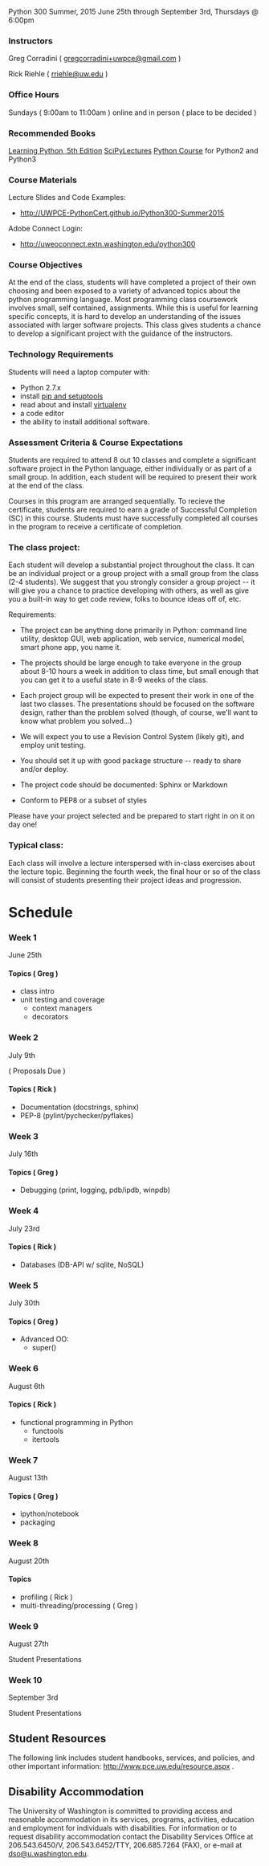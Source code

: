 Python 300
Summer, 2015
June 25th through September 3rd, Thursdays @ 6:00pm

### Instructors

Greg Corradini ( gregcorradini+uwpce@gmail.com )

Rick Riehle ( rriehle@uw.edu )

### Office Hours

Sundays ( 9:00am to 11:00am ) online and in person ( place to be decided )


### Recommended Books

[Learning Python, 5th Edition](http://proquest.safaribooksonline.com/9781449355722?uicode=spl&cid=shareLink)
[SciPyLectures](https://scipy-lectures.github.io/)
[Python Course](http://www.python-course.eu/) for Python2 and Python3 

### Course Materials

Lecture Slides and Code Examples:

- http://UWPCE-PythonCert.github.io/Python300-Summer2015

Adobe Connect Login: 

- http://uweoconnect.extn.washington.edu/python300

### Course Objectives

At the end of the class, students will have completed a project of their own choosing and been exposed to a variety of advanced topics about the python programming language. Most programming class coursework involves small, self contained, assignments. While this is useful for learning specific concepts, it is hard to develop an understanding of the issues associated with larger software projects. This class gives students a chance to develop a significant project with the guidance of the instructors.

### Technology Requirements

Students will need a laptop computer with:

- Python 2.7.x
- install [pip and setuptools](https://pip.pypa.io/en/latest/installing.html#pip-included-with-python)
- read about and install [virtualenv](http://docs.python-guide.org/en/latest/dev/virtualenvs/)
- a code editor
- the ability to install additional software.

### Assessment Criteria & Course Expectations

Students are required to attend 8 out 10 classes and complete a significant software project in the Python language, either individually or as part of a small group. In addition, each student will be required to present their work at the end of the class.

Courses in this program are arranged sequentially. To recieve the certificate, students are required to earn a grade of Successful Completion (SC) in this course. Students must have successfully completed all courses in the program to receive a certificate of completion.

### The class project:

Each student will develop a substantial project throughout the class. It can be an individual project or a group project with a small group from the class (2-4 students). We suggest that you strongly consider a group project -- it will give you a chance to practice developing with others, as well as give you a built-in way to get code review, folks to bounce ideas off of, etc.

Requirements:

- The project can be anything done primarily in Python: command line utility, desktop GUI, web application, web service, numerical model, smart phone app, you name it.

- The projects should be large enough to take everyone in the group about 8-10 hours a week in addition to class time, but small enough that you can get it to a useful state in 8-9 weeks of the class.

- Each project group will be expected to present their work in one of the last two classes. The presentations should be focused on the software design, rather than the problem solved (though, of course, we'll want to know what problem you solved...)

- We will expect you to use a Revision Control System (likely git), and employ unit testing.

- You should set it up with good package structure -- ready to share and/or deploy.

- The project code should be documented: Sphinx or Markdown

- Conform to PEP8 or a subset of styles

Please have your project selected and be prepared to start right in on it on day one!

### Typical class:

Each class will involve a lecture interspersed with in-class exercises about the lecture topic. Beginning the fourth week, the final hour or so of the class will consist of students presenting their project ideas and progression.


# Schedule

### Week 1
June 25th 

#### Topics ( Greg )
- class intro
- unit testing and coverage
    - context managers
    - decorators

### Week 2
July 9th  

( Proposals Due )
#### Topics ( Rick )
- Documentation (docstrings, sphinx)
- PEP-8 (pylint/pychecker/pyflakes)


### Week 3
July 16th 

#### Topics ( Greg )
- Debugging (print, logging, pdb/ipdb, winpdb)


### Week 4
July 23rd

#### Topics ( Rick )
- Databases (DB-API w/ sqlite, NoSQL)

### Week 5
July 30th 

#### Topics ( Greg )
- Advanced OO:
  - super()

### Week 6
August 6th

#### Topics ( Rick )
- functional programming in Python
    - functools
    - itertools

### Week 7
August 13th

#### Topics ( Greg )
- ipython/notebook
- packaging

### Week 8
August 20th

#### Topics
- profiling ( Rick )
- multi-threading/processing ( Greg )

### Week 9
August 27th 

Student Presentations

### Week 10
September 3rd

Student Presentations

## Student Resources
The following link includes student handbooks, services, and policies, and other important information: http://www.pce.uw.edu/resource.aspx .

## Disability Accommodation
The University of Washington is committed to providing access and reasonable accommodation in its services, programs, activities, education and employment for individuals with disabilities. For information or to request disability accommodation contact the Disability Services Office at 206.543.6450/V, 206.543.6452/TTY, 206.685.7264 (FAX), or e-mail at dso@u.washington.edu.
